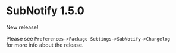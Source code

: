 # SubNotify 1.5.0

New release!

Please see `Preferences->Package Settings->SubNotify->Changelog`  
for more info about the release.
